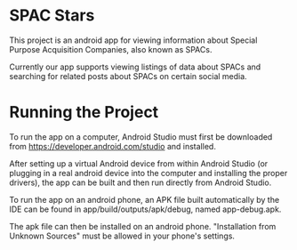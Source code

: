 # SPAC Stars

This project is an android app for viewing information about Special Purpose Acquisition Companies, also known as SPACs.

Currently our app supports viewing listings of data about SPACs and searching for related posts about SPACs on certain social media.

# Running the Project

To run the app on a computer, Android Studio must first be downloaded from https://developer.android.com/studio and installed.

After setting up a virtual Android device from within Android Studio (or plugging in a real android device into the computer and installing the proper drivers), the app can be built and then run directly from Android Studio.

To run the app on an android phone, an APK file built automatically by the IDE can be found in app/build/outputs/apk/debug, named app-debug.apk.

The apk file can then be installed on an android phone. "Installation from Unknown Sources" must be allowed in your phone's settings.
